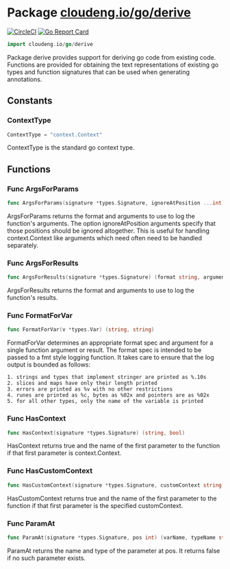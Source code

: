 # Package [cloudeng.io/go/derive](https://pkg.go.dev/cloudeng.io/go/derive?tab=doc)
[![CircleCI](https://circleci.com/gh/cloudengio/go.gotools.svg?style=svg)](https://circleci.com/gh/cloudengio/go.gotools) [![Go Report Card](https://goreportcard.com/badge/cloudeng.io/go/derive)](https://goreportcard.com/report/cloudeng.io/go/derive)

```go
import cloudeng.io/go/derive
```

Package derive provides support for deriving go code from existing code.
Functions are provided for obtaining the text representations of existing go
types and function signatures that can be used when generating annotations.

## Constants

### ContextType
```go
ContextType = "context.Context"

```
ContextType is the standard go context type.



## Functions
### Func ArgsForParams
```go
func ArgsForParams(signature *types.Signature, ignoreAtPosition ...int) (format string, arguments []string)
```
ArgsForParams returns the format and arguments to use to log the function's
arguments. The option ignoreAtPosition arguments specify that those
positions should be ignored altogether. This is useful for handling
context.Context like arguments which need often need to be handled
separately.

### Func ArgsForResults
```go
func ArgsForResults(signature *types.Signature) (format string, arguments []string)
```
ArgsForResults returns the format and arguments to use to log the function's
results.

### Func FormatForVar
```go
func FormatForVar(v *types.Var) (string, string)
```
FormatForVar determines an appropriate format spec and argument for a single
function argument or result. The format spec is intended to be passed to a
fmt style logging function. It takes care to ensure that the log output is
bounded as follows:

    1. strings and types that implement stringer are printed as %.10s
    2. slices and maps have only their length printed
    3. errors are printed as %v with no other restrictions
    4. runes are printed as %c, bytes as %02x and pointers are as %02x
    5. for all other types, only the name of the variable is printed

### Func HasContext
```go
func HasContext(signature *types.Signature) (string, bool)
```
HasContext returns true and the name of the first parameter to the function
if that first parameter is context.Context.

### Func HasCustomContext
```go
func HasCustomContext(signature *types.Signature, customContext string) (string, bool)
```
HasCustomContext returns true and the name of the first parameter to the
function if that first parameter is the specified customContext.

### Func ParamAt
```go
func ParamAt(signature *types.Signature, pos int) (varName, typeName string, ok bool)
```
ParamAt returns the name and type of the parameter at pos. It returns false
if no such parameter exists.



